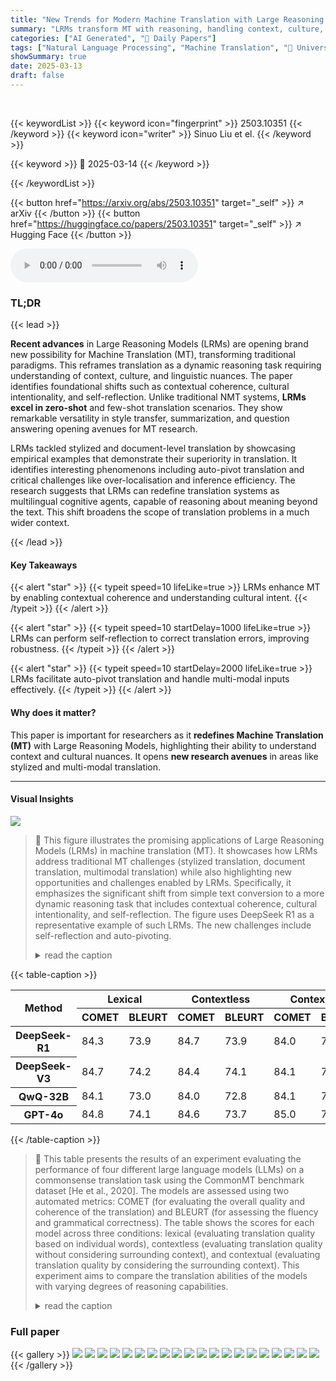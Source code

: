 ```yaml
---
title: "New Trends for Modern Machine Translation with Large Reasoning Models"
summary: "LRMs transform MT with reasoning, handling context, culture, and nuance for better translations."
categories: ["AI Generated", "🤗 Daily Papers"]
tags: ["Natural Language Processing", "Machine Translation", "🏢 University of Edinburgh",]
showSummary: true
date: 2025-03-13
draft: false
---
```


<br>

{{< keywordList >}}
{{< keyword icon="fingerprint" >}} 2503.10351 {{< /keyword >}}
{{< keyword icon="writer" >}} Sinuo Liu et el. {{< /keyword >}}
 
{{< keyword >}} 🤗 2025-03-14 {{< /keyword >}}
 
{{< /keywordList >}}

{{< button href="https://arxiv.org/abs/2503.10351" target="_self" >}}
↗ arXiv
{{< /button >}}
{{< button href="https://huggingface.co/papers/2503.10351" target="_self" >}}
↗ Hugging Face
{{< /button >}}



<audio controls>
    <source src="https://ai-paper-reviewer.com/2503.10351/podcast.wav" type="audio/wav">
    Your browser does not support the audio element.
</audio>


### TL;DR


{{< lead >}}

**Recent advances** in Large Reasoning Models (LRMs) are opening brand new possibility for Machine Translation (MT), transforming traditional paradigms. This reframes translation as a dynamic reasoning task requiring understanding of context, culture, and linguistic nuances. The paper identifies foundational shifts such as contextual coherence, cultural intentionality, and self-reflection. Unlike traditional NMT systems, **LRMs excel in zero-shot** and few-shot translation scenarios. They show remarkable versatility in style transfer, summarization, and question answering opening avenues for MT research.



LRMs tackled stylized and document-level translation by showcasing empirical examples that demonstrate their superiority in translation. It identifies interesting phenomenons including auto-pivot translation and critical challenges like over-localisation and inference efficiency. The research suggests that LRMs can redefine translation systems as multilingual cognitive agents, capable of reasoning about meaning beyond the text. This shift broadens the scope of translation problems in a much wider context.

{{< /lead >}}


#### Key Takeaways

{{< alert "star" >}}
{{< typeit speed=10 lifeLike=true >}} LRMs enhance MT by enabling contextual coherence and understanding cultural intent. {{< /typeit >}}
{{< /alert >}}

{{< alert "star" >}}
{{< typeit speed=10 startDelay=1000 lifeLike=true >}} LRMs can perform self-reflection to correct translation errors, improving robustness. {{< /typeit >}}
{{< /alert >}}

{{< alert "star" >}}
{{< typeit speed=10 startDelay=2000 lifeLike=true >}} LRMs facilitate auto-pivot translation and handle multi-modal inputs effectively. {{< /typeit >}}
{{< /alert >}}

#### Why does it matter?
This paper is important for researchers as it **redefines Machine Translation (MT)** with Large Reasoning Models, highlighting their ability to understand context and cultural nuances. It opens **new research avenues** in areas like stylized and multi-modal translation.

------
#### Visual Insights



![](https://arxiv.org/html/2503.10351/extracted/6277631/Figures/framework.png)

> 🔼 This figure illustrates the promising applications of Large Reasoning Models (LRMs) in machine translation (MT).  It showcases how LRMs address traditional MT challenges (stylized translation, document translation, multimodal translation) while also highlighting new opportunities and challenges enabled by LRMs. Specifically, it emphasizes the significant shift from simple text conversion to a more dynamic reasoning task that includes contextual coherence, cultural intentionality, and self-reflection.  The figure uses DeepSeek R1 as a representative example of such LRMs. The new challenges include self-reflection and auto-pivoting.
> <details>
> <summary>read the caption</summary>
> Figure 1: Promsing directions for MT using LRMs (e.g., DeepSeek R1), including some foundational and classical MT scenarios such as stylized translation, new challenges with LRMs like self-reflection, and some new challenges for LRMs.
> </details>





{{< table-caption >}}
<table class="ltx_tabular ltx_centering ltx_guessed_headers ltx_align_middle" id="S6.T1.2">
<thead class="ltx_thead">
<tr class="ltx_tr" id="S6.T1.2.1.1">
<th class="ltx_td ltx_align_left ltx_th ltx_th_column ltx_th_row ltx_border_tt" id="S6.T1.2.1.1.1" rowspan="2"><span class="ltx_text ltx_font_bold" id="S6.T1.2.1.1.1.1">Method</span></th>
<th class="ltx_td ltx_align_center ltx_th ltx_th_column ltx_border_tt" colspan="2" id="S6.T1.2.1.1.2"><span class="ltx_text ltx_font_bold" id="S6.T1.2.1.1.2.1">Lexical</span></th>
<th class="ltx_td ltx_align_center ltx_th ltx_th_column ltx_border_tt" colspan="2" id="S6.T1.2.1.1.3"><span class="ltx_text ltx_font_bold" id="S6.T1.2.1.1.3.1">Contextless</span></th>
<th class="ltx_td ltx_align_center ltx_th ltx_th_column ltx_border_tt" colspan="2" id="S6.T1.2.1.1.4"><span class="ltx_text ltx_font_bold" id="S6.T1.2.1.1.4.1">Contextual</span></th>
</tr>
<tr class="ltx_tr" id="S6.T1.2.2.2">
<th class="ltx_td ltx_align_right ltx_th ltx_th_column ltx_border_t" id="S6.T1.2.2.2.1">COMET</th>
<th class="ltx_td ltx_align_right ltx_th ltx_th_column ltx_border_t" id="S6.T1.2.2.2.2">BLEURT</th>
<th class="ltx_td ltx_align_right ltx_th ltx_th_column ltx_border_t" id="S6.T1.2.2.2.3">COMET</th>
<th class="ltx_td ltx_align_right ltx_th ltx_th_column ltx_border_t" id="S6.T1.2.2.2.4">BLEURT</th>
<th class="ltx_td ltx_align_right ltx_th ltx_th_column ltx_border_t" id="S6.T1.2.2.2.5">COMET</th>
<th class="ltx_td ltx_align_right ltx_th ltx_th_column ltx_border_t" id="S6.T1.2.2.2.6">BLEURT</th>
</tr>
</thead>
<tbody class="ltx_tbody">
<tr class="ltx_tr" id="S6.T1.2.3.1">
<th class="ltx_td ltx_align_left ltx_th ltx_th_row ltx_border_t" id="S6.T1.2.3.1.1">DeepSeek-R1</th>
<td class="ltx_td ltx_align_right ltx_border_t" id="S6.T1.2.3.1.2">84.3</td>
<td class="ltx_td ltx_align_right ltx_border_t" id="S6.T1.2.3.1.3">73.9</td>
<td class="ltx_td ltx_align_right ltx_border_t" id="S6.T1.2.3.1.4"><span class="ltx_text ltx_font_bold" id="S6.T1.2.3.1.4.1">84.7</span></td>
<td class="ltx_td ltx_align_right ltx_border_t" id="S6.T1.2.3.1.5">73.9</td>
<td class="ltx_td ltx_align_right ltx_border_t" id="S6.T1.2.3.1.6">84.0</td>
<td class="ltx_td ltx_align_right ltx_border_t" id="S6.T1.2.3.1.7">73.3</td>
</tr>
<tr class="ltx_tr" id="S6.T1.2.4.2">
<th class="ltx_td ltx_align_left ltx_th ltx_th_row" id="S6.T1.2.4.2.1">DeepSeek-V3</th>
<td class="ltx_td ltx_align_right" id="S6.T1.2.4.2.2">84.7</td>
<td class="ltx_td ltx_align_right" id="S6.T1.2.4.2.3"><span class="ltx_text ltx_font_bold" id="S6.T1.2.4.2.3.1">74.2</span></td>
<td class="ltx_td ltx_align_right" id="S6.T1.2.4.2.4">84.4</td>
<td class="ltx_td ltx_align_right" id="S6.T1.2.4.2.5"><span class="ltx_text ltx_font_bold" id="S6.T1.2.4.2.5.1">74.1</span></td>
<td class="ltx_td ltx_align_right" id="S6.T1.2.4.2.6">84.1</td>
<td class="ltx_td ltx_align_right" id="S6.T1.2.4.2.7">73.2</td>
</tr>
<tr class="ltx_tr" id="S6.T1.2.5.3">
<th class="ltx_td ltx_align_left ltx_th ltx_th_row" id="S6.T1.2.5.3.1">QwQ-32B</th>
<td class="ltx_td ltx_align_right" id="S6.T1.2.5.3.2">84.1</td>
<td class="ltx_td ltx_align_right" id="S6.T1.2.5.3.3">73.0</td>
<td class="ltx_td ltx_align_right" id="S6.T1.2.5.3.4">84.0</td>
<td class="ltx_td ltx_align_right" id="S6.T1.2.5.3.5">72.8</td>
<td class="ltx_td ltx_align_right" id="S6.T1.2.5.3.6">84.1</td>
<td class="ltx_td ltx_align_right" id="S6.T1.2.5.3.7">72.9</td>
</tr>
<tr class="ltx_tr" id="S6.T1.2.6.4">
<th class="ltx_td ltx_align_left ltx_th ltx_th_row ltx_border_bb" id="S6.T1.2.6.4.1">GPT-4o</th>
<td class="ltx_td ltx_align_right ltx_border_bb" id="S6.T1.2.6.4.2"><span class="ltx_text ltx_font_bold" id="S6.T1.2.6.4.2.1">84.8</span></td>
<td class="ltx_td ltx_align_right ltx_border_bb" id="S6.T1.2.6.4.3">74.1</td>
<td class="ltx_td ltx_align_right ltx_border_bb" id="S6.T1.2.6.4.4">84.6</td>
<td class="ltx_td ltx_align_right ltx_border_bb" id="S6.T1.2.6.4.5">73.7</td>
<td class="ltx_td ltx_align_right ltx_border_bb" id="S6.T1.2.6.4.6"><span class="ltx_text ltx_font_bold" id="S6.T1.2.6.4.6.1">85.0</span></td>
<td class="ltx_td ltx_align_right ltx_border_bb" id="S6.T1.2.6.4.7"><span class="ltx_text ltx_font_bold" id="S6.T1.2.6.4.7.1">74.9</span></td>
</tr>
</tbody>
</table>{{< /table-caption >}}

> 🔼 This table presents the results of an experiment evaluating the performance of four different large language models (LLMs) on a commonsense translation task using the CommonMT benchmark dataset [He et al., 2020].  The models are assessed using two automated metrics: COMET (for evaluating the overall quality and coherence of the translation) and BLEURT (for assessing the fluency and grammatical correctness). The table shows the scores for each model across three conditions: lexical (evaluating translation quality based on individual words), contextless (evaluating translation quality without considering surrounding context), and contextual (evaluating translation quality by considering the surrounding context). This experiment aims to compare the translation abilities of the models with varying degrees of reasoning capabilities.
> <details>
> <summary>read the caption</summary>
> Table 1: Result of commonsense translation performance on commonMT [He et al., 2020].
> </details>





### Full paper

{{< gallery >}}
<img src="https://ai-paper-reviewer.com/2503.10351/1.png" class="grid-w50 md:grid-w33 xl:grid-w25" />
<img src="https://ai-paper-reviewer.com/2503.10351/2.png" class="grid-w50 md:grid-w33 xl:grid-w25" />
<img src="https://ai-paper-reviewer.com/2503.10351/3.png" class="grid-w50 md:grid-w33 xl:grid-w25" />
<img src="https://ai-paper-reviewer.com/2503.10351/4.png" class="grid-w50 md:grid-w33 xl:grid-w25" />
<img src="https://ai-paper-reviewer.com/2503.10351/5.png" class="grid-w50 md:grid-w33 xl:grid-w25" />
<img src="https://ai-paper-reviewer.com/2503.10351/6.png" class="grid-w50 md:grid-w33 xl:grid-w25" />
<img src="https://ai-paper-reviewer.com/2503.10351/7.png" class="grid-w50 md:grid-w33 xl:grid-w25" />
<img src="https://ai-paper-reviewer.com/2503.10351/8.png" class="grid-w50 md:grid-w33 xl:grid-w25" />
<img src="https://ai-paper-reviewer.com/2503.10351/9.png" class="grid-w50 md:grid-w33 xl:grid-w25" />
<img src="https://ai-paper-reviewer.com/2503.10351/10.png" class="grid-w50 md:grid-w33 xl:grid-w25" />
<img src="https://ai-paper-reviewer.com/2503.10351/11.png" class="grid-w50 md:grid-w33 xl:grid-w25" />
<img src="https://ai-paper-reviewer.com/2503.10351/12.png" class="grid-w50 md:grid-w33 xl:grid-w25" />
<img src="https://ai-paper-reviewer.com/2503.10351/13.png" class="grid-w50 md:grid-w33 xl:grid-w25" />
<img src="https://ai-paper-reviewer.com/2503.10351/14.png" class="grid-w50 md:grid-w33 xl:grid-w25" />
<img src="https://ai-paper-reviewer.com/2503.10351/15.png" class="grid-w50 md:grid-w33 xl:grid-w25" />
<img src="https://ai-paper-reviewer.com/2503.10351/16.png" class="grid-w50 md:grid-w33 xl:grid-w25" />
<img src="https://ai-paper-reviewer.com/2503.10351/17.png" class="grid-w50 md:grid-w33 xl:grid-w25" />
<img src="https://ai-paper-reviewer.com/2503.10351/18.png" class="grid-w50 md:grid-w33 xl:grid-w25" />
<img src="https://ai-paper-reviewer.com/2503.10351/19.png" class="grid-w50 md:grid-w33 xl:grid-w25" />
<img src="https://ai-paper-reviewer.com/2503.10351/20.png" class="grid-w50 md:grid-w33 xl:grid-w25" />
{{< /gallery >}}